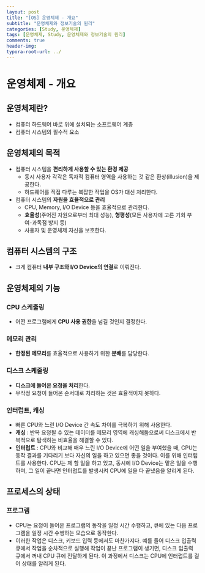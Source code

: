 ```yaml
---
layout: post
title: "[OS] 운영체제 - 개요"
subtitle: "운영체제와 정보기술의 원리"
categories: [Study, 운영체제]
tags: [운영체제, Study, 운영체제와 정보기술의 원리]
comments: true
header-img:
typora-root-url: ../
---
```


# 운영체제 - 개요

## 운영체제란?

- 컴퓨터 하드웨어 바로 위에 설치되는 소프트웨어 계층
- 컴퓨터 시스템의 필수적 요소



## 운영체제의 목적

- 컴퓨터 시스템을 **편리하게 사용할 수 있는 환경 제공**
  - 동시 사용자 각각은 독자적 컴퓨터 영역을 사용하는 것 같은 환상(illusion)을 제공한다.
  - 하드웨어를 직접 다루는 복잡한 작업을 OS가 대신 처리한다.
- 컴퓨터 시스템의 **자원을 효율적으로 관리**
  - CPU, Memory, I/O Device 등을 효율적으로 관리한다.
  - **효율성**(주어진 자원으로부터 최대 성능), **형평성**(모든 사용자에 고른 기회 부여-과독점 방지 등)
  - 사용자 및 운영체제 자신을 보호한다.



## 컴퓨터 시스템의 구조

- 크게 컴퓨터 **내부 구조와 I/O Device의 연결**로 이뤄진다.



## 운영체제의 기능

### CPU 스케줄링

- 어떤 프로그램에게 **CPU 사용 권한**을 넘길 것인지 결정한다.

### 메모리 관리

- **한정된 메모리**를 효율적으로 사용하기 위한 **분배**를 담당한다.

### 디스크 스케줄링

- **디스크에 들어온 요청을 처리**한다.
- 무작정 요청이 들어온 순서대로 처리하는 것은 효율적이지 못하다.

### 인터럽트, 캐싱

- 빠른 CPU와 느린 I/O Device 간 속도 차이를 극복하기 위해 사용한다.
- **캐싱** : 반복 요청될 수 있는 데이터를 메모리 영역에 캐싱해둠으로써 디스크에서 반복적으로 탐색하는 비효율을 해결할 수 있다.
- **인터럽트** : CPU와 비교해 매우 느린 I/O Device에 어떤 일을 부여했을 때, CPU는 동작 결과를 기다리기 보다 자신의 일을 하고 있으면 좋을 것이다. 이를 위해 인터럽트를 사용한다. CPU는 제 할 일을 하고 있고, 동시에 I/O Device는 맡은 일을 수행하며, 그 일이 끝나면 인터럽트를 발생시켜 CPU에 일을 다 끝냈음을 알리게 된다.



## 프로세스의 상태

### 프로그램

- CPU는 요청이 들어온 프로그램의 동작을 일정 시간 수행하고, 큐에 있는 다음 프로그램을 일정 시간 수행하는 모습으로 동작한다.
- 이러한 작업은 디스크, 키보드 입력 등에서도 마찬가지다. 예를 들어 디스크 입출력 큐에서 작업을 순차적으로 실행해 작업이 끝난 프로그램이 생기면, 디스크 입출력 큐에서 꺼내 CPU 큐에 전달하게 된다. 이 과정에서 디스크는 CPU에 인터럽트를 걸어 상태를 알리게 된다.
